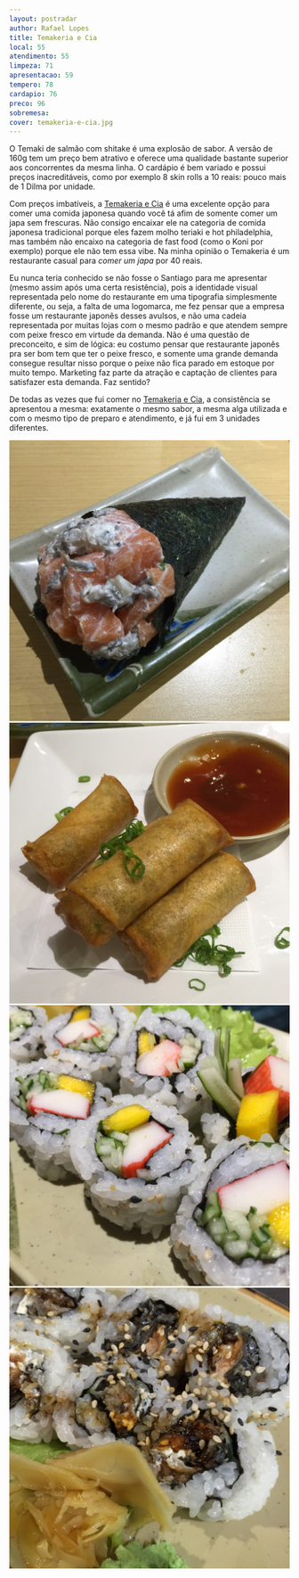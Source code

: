 ```yaml
---
layout: postradar
author: Rafael Lopes
title: Temakeria e Cia
local: 55
atendimento: 55
limpeza: 71
apresentacao: 59
tempero: 78
cardapio: 76
preco: 96
sobremesa:
cover: temakeria-e-cia.jpg
---
```


O Temaki de salmão com shitake é uma explosão de sabor. A versão de 160g tem um preço bem atrativo e oferece uma qualidade bastante superior aos concorrentes da mesma linha. O cardápio é bem variado e possui preços inacreditáveis, como por exemplo 8 skin rolls a 10 reais: pouco mais de 1 Dilma por unidade.

Com preços imbatíveis, a [Temakeria e Cia] é uma excelente opção para comer uma comida japonesa quando você tá afim de somente comer um japa sem frescuras. Não consigo encaixar ele na categoria de comida japonesa tradicional porque eles fazem molho teriaki e hot philadelphia, mas também não encaixo na categoria de fast food (como o Koni por exemplo) porque ele não tem essa vibe. Na minha opinião o Temakeria é um restaurante casual para _comer um japa_ por 40 reais.

Eu nunca teria conhecido se não fosse o Santiago para me apresentar (mesmo assim após uma certa resistência), pois a identidade visual representada pelo nome do restaurante em uma tipografia simplesmente diferente, ou seja, a falta de uma logomarca, me fez pensar que a empresa fosse um restaurante japonês desses avulsos, e não uma cadeia representada por muitas lojas com o mesmo padrão e que atendem sempre com peixe fresco em virtude da demanda. Não é uma questão de preconceito, e sim de lógica: eu costumo pensar que restaurante japonês pra ser bom tem que ter o peixe fresco, e somente uma grande demanda consegue resultar nisso porque o peixe não fica parado em estoque por muito tempo. Marketing faz parte da atração e captação de clientes para satisfazer esta demanda. Faz sentido?

De todas as vezes que fui comer no [Temakeria e Cia], a consistência se apresentou a mesma: exatamente o mesmo sabor, a mesma alga utilizada e com o mesmo tipo de preparo e atendimento, e já fui em 3 unidades diferentes.

![Image](/media/temakeria-e-cia-1.jpg)
![Image](/media/temakeria-e-cia-2.jpg)
![Image](/media/temakeria-e-cia-3.jpg)
![Image](/media/temakeria-e-cia-4.jpg)


[Temakeria e Cia]: http://www.temakeria-ecia.com/

